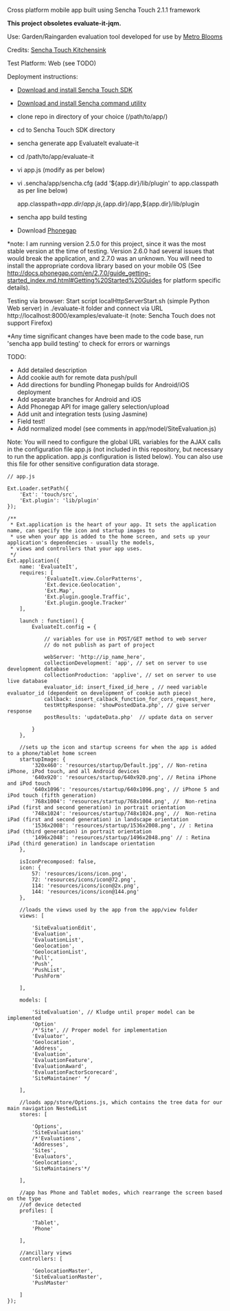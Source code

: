 Cross platform mobile app built using Sencha Touch 2.1.1 framework 

**This project obsoletes evaluate-it-jqm.**

Use: Garden/Raingarden evaluation tool developed for use by <a href="http://www.metroblooms.org">Metro Blooms</a>

Credits: <a href="http://dev.sencha.com/deploy/touch/examples/production/kitchensink/">Sencha Touch Kitchensink</a>  

Test Platform: Web (see TODO)

Deployment instructions:
*  <a href="http://www.sencha.com/products/touch/download/">Download and install Sencha Touch SDK</a>
*  <a href="http://www.sencha.com/products/sencha-cmd/download">Download and install Sencha command utility</a>   
*  clone repo in directory of your choice (/path/to/app/)
*  cd to Sencha Touch SDK directory  
*  sencha generate app EvaluateIt evaluate-it
*  cd /path/to/app/evaluate-it
*  vi app.js (modify as per below)
*  vi .sencha/app/sencha.cfg (add '${app.dir}/lib/plugin' to app.classpath as per line below)

    app.classpath=${app.dir}/app.js,${app.dir}/app,${app.dir}/lib/plugin

*  sencha app build testing
*  Download <a href="http://phonegap.com/download/#">Phonegap</a>

*note: I am running version 2.5.0 for this project, since it was the most stable version at the time of testing. Version 2.6.0 had several issues that would break the application, and 2.7.0 was an unknown. You will need to install the appropriate cordova library based on your mobile OS (See http://docs.phonegap.com/en/2.7.0/guide_getting-started_index.md.html#Getting%20Started%20Guides for platform specific details).

Testing via browser: Start script localHttpServerStart.sh (simple Python Web server) in ./evaluate-it folder and connect via URL http://localhost:8000/examples/evaluate-it (note: Sencha Touch does not support Firefox)

*Any time significant changes have been made to the code base, run 'sencha app build testing' to check for errors or warnings

TODO: 
*  Add detailed description 
*  Add cookie auth for remote data push/pull
*  Add directions for bundling Phonegap builds for Android/iOS deployment 
*  Add separate branches for Android and iOS
*  Add Phonegap API for image gallery selection/upload
*  Add unit and integration tests (using Jasmine)
*  Field test!
*  Add normalized model (see comments in app/model/SiteEvaluation.js)

Note: You will need to configure the global URL variables for the AJAX calls in the configuration file app.js (not included in this repository, but necessary to run the application. app.js configuration is listed below). You can also use this file for other sensitive configuration data storage. 

	// app.js

	Ext.Loader.setPath({
		'Ext': 'touch/src',
		'Ext.plugin': 'lib/plugin'
	});

	/**
	 * Ext.application is the heart of your app. It sets the application name, can specify the icon and startup images to
	 * use when your app is added to the home screen, and sets up your application's dependencies - usually the models,
	 * views and controllers that your app uses.
	 */
	Ext.application({
		name: 'EvaluateIt', 
		requires: [
				'EvaluateIt.view.ColorPatterns', 
				'Ext.device.Geolocation',
				'Ext.Map',
				'Ext.plugin.google.Traffic',
				'Ext.plugin.google.Tracker'
		],

		launch : function() {
			EvaluateIt.config = {

				// variables for use in POST/GET method to web server
				// do not publish as part of project

				webServer: 'http://ip_name_here',
				collectionDevelopment: 'app', // set on server to use development database 
				collectionProduction: 'applive', // set on server to use live database
				evaluator_id: insert_fixed_id_here , // need variable evaluator_id (dependent on development of cookie auth piece)
				callback: insert_calback_function_for_cors_request_here,
				testHttpResponse: 'showPostedData.php', // give server response
				postResults: 'updateData.php'  // update data on server

			}
		},
		
		//sets up the icon and startup screens for when the app is added to a phone/tablet home screen
		startupImage: {
			'320x460': 'resources/startup/Default.jpg', // Non-retina iPhone, iPod touch, and all Android devices
			'640x920': 'resources/startup/640x920.png', // Retina iPhone and iPod touch
			'640x1096': 'resources/startup/640x1096.png', // iPhone 5 and iPod touch (fifth generation)
			'768x1004': 'resources/startup/768x1004.png', //  Non-retina iPad (first and second generation) in portrait orientation
			'748x1024': 'resources/startup/748x1024.png', //  Non-retina iPad (first and second generation) in landscape orientation
			'1536x2008': 'resources/startup/1536x2008.png', // : Retina iPad (third generation) in portrait orientation
			'1496x2048': 'resources/startup/1496x2048.png' // : Retina iPad (third generation) in landscape orientation
		},

		isIconPrecomposed: false,
		icon: {
			57: 'resources/icons/icon.png',
			72: 'resources/icons/icon@72.png',
			114: 'resources/icons/icon@2x.png',
			144: 'resources/icons/icon@144.png'
		},

		//loads the views used by the app from the app/view folder
		views: [
			
			'SiteEvaluationEdit',
			'Evaluation',
			'EvaluationList',
			'Geolocation', 
			'GeolocationList',
			'Pull',
			'Push',
			'PushList',
			'PushForm'

		],

		models: [ 
		
			'SiteEvaluation', // Kludge until proper model can be implemented
			'Option' 
			/*'Site', // Proper model for implementation
			'Evaluator',
			'Geolocation',
			'Address',
			'Evaluation',
			'EvaluationFeature',
			'EvaluationAward',
			'EvaluationFactorScorecard',
			'SiteMaintainer' */

		],

		//loads app/store/Options.js, which contains the tree data for our main navigation NestedList
		stores: [

			'Options',  
			'SiteEvaluations'
			/*'Evaluations', 
			'Addresses', 
			'Sites', 
			'Evaluators',
			'Geolocations',
			'SiteMaintainers'*/

		],
	 
		//app has Phone and Tablet modes, which rearrange the screen based on the type
		//of device detected
		profiles: [
		
			'Tablet', 
			'Phone'
		
		],

		//ancillary views
		controllers: [
		
			'GeolocationMaster',
			'SiteEvaluationMaster',
			'PushMaster'
		
		]
	});


